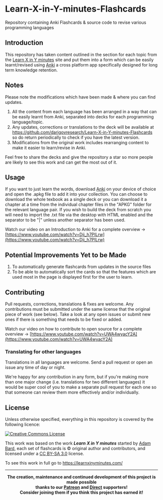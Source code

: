 # Learn-X-in-Y-minutes-Flashcards
Repository containing Anki Flashcards &amp; source code to revise various programming languages

## Introduction
This repository has taken content outlined in the section for each topic from the [Learn X in Y minutes](https://learnxinyminutes.com/) site and put them into a form which can be easily learnt/revised using <a href="https://apps.ankiweb.net/">Anki</a> a cross platform app specifically designed for long term knowledge retention.

## Notes
Please note the modifications which have been made & where you can find updates.
1. All the content from each language has been arranged in a way that can be easily learnt from Anki, separated into decks for each programming language/topic.
2. Any updates, corrections or translations to the deck will be available at <a href="https://github.com/darigovresearch/Learn-X-in-Y-minutes-Flashcards">https://github.com/darigovresearch/Learn-X-in-Y-minutes-Flashcards</a> so do return periodically to check if you have the latest version.
3. Modifications from the original work includes rearranging content to make it easier to learn/revise in Anki.

Feel free to share the decks and give the repository a star so more people are likely to see this work and can get the most out of it.

## Usage
If you want to just learn the words, download <a href="https://apps.ankiweb.net/">Anki</a> on your device of choice and open the .apkg file to add it into your collection. You can choose to download the whole texbook as a single deck or you can download it a chapter at a time from the individual chapter files in the "APKG" folder for the relevant language pair. If you wish to build the deck from scratch you will need to import the .txt file via the desktop with HTML enabled and the separator to be "|" unless another separator has been used.

Watch our video on an Introduction to Anki for a complete overview -> [https://www.youtube.com/watch?v=Dji_h7PILrw](https://www.youtube.com/watch?v=Dji_h7PILrw)

## Potential Improvements Yet to be Made
1. To automatically generate flashcards from updates in the source files
2. To be able to automatically sort the cards so that the features which are used most in the page is displayed first for the user to learn.

## Contributing
Pull requests, corrections, translations & fixes are welcome. Any contributions must be submitted under the same license that the original piece of work (see below). Take a look at any open issues or submit new ones if there is something that needs to be fixed or added.

Watch our video on how to contribute to open source for a complete overview -> [https://www.youtube.com/watch?v=UWA4wyacY2A](https://www.youtube.com/watch?v=UWA4wyacY2A)

### Translating for other languages
Translations in all languages are welcome. Send a pull request or open an issue any time of day or night.

We're happy for any contribution in any form, but if you're making more than one major change (i.e. translations for two different languages) it would be super cool of you to make a separate pull request for each one so that someone can review them more effectively and/or individually.

## License
Unless otherwise specified, everything in this repository is covered by the following licence:

[![Creative Commons License](https://licensebuttons.net/l/by-sa/3.0/88x31.png)](https://creativecommons.org/licenses/by-sa/3.0/deed.en_US)

This work was based on the work ***Learn X in Y minutes*** started by [Adam Bard](http://adambard.com/), each set of flashcards is © original author and contributors, and licensed under a [CC BY-SA 3.0](https://creativecommons.org/licenses/by-sa/3.0/deed.en_US) license.

To see this work in full go to https://learnxinyminutes.com/

----

<b>
<div align="center">
    The creation, maintenance and continued development of this project is made possible
    <br>
    thanks to our <a href="http://patreon.com/darigovresearch">Patreon</a> and <a href="https://www.darigovresearch.com/donate">Direct</a> supporters!
    <br>
    Consider joining them if you think this project has earned it!
</div>
</b>

